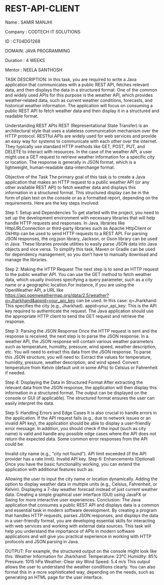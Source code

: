 # REST-API-CLIENT
Name : SAMIR MANJHI

Company : CODTECH IT SOLUTIONS

ID : CT04DG1268

DOMAIN: JAVA PROGRAMMING

Duration : 4 WEEKS

Mentor : NEELA SANTHOSH

TASK DESCRIPTION: In this task, you are required to write a Java application that communicates with a public REST API, fetches relevant data, and then displays the data in a structured format. One of the common and widely used APIs for this purpose is the weather API, which provides weather-related data, such as current weather conditions, forecasts, and historical weather information. The application will focus on consuming a public REST API to fetch weather data and then display it in a structured and readable format.

Understanding REST APIs REST (Representational State Transfer) is an architectural style that uses a stateless communication mechanism over the HTTP protocol. RESTful APIs are widely used for web services and provide an easy way for systems to communicate with each other over the internet. They typically use standard HTTP methods like GET, POST, PUT, and DELETE to interact with resources.
In the case of the weather API, a user might use a GET request to retrieve weather information for a specific city or location. The response is generally in JSON format, which is a lightweight, human-readable data-interchange format.

Objective of the Task The primary goal of this task is to create a Java application that makes an HTTP request to a public weather API (or any other available REST API) to fetch weather data and displays this information in a structured format. This structured display can be in the form of plain text on the console or as a formatted report, depending on the requirements.
Here are the key steps involved:

Step 1: Setup and Dependencies To get started with the project, you need to set up the development environment with necessary libraries that will help handle HTTP requests and responses. In Java, libraries like HttpURLConnection or third-party libraries such as Apache HttpClient or OkHttp can be used to send HTTP requests to a REST API. For parsing JSON responses, the org.json library, Jackson, or Gson library can be used in Java. These libraries provide utilities to easily parse JSON data into Java objects and vice versa. To simplify this task, Maven or Gradle can be used for dependency management, so you don’t have to manually download and manage the libraries.

Step 2: Making the HTTP Request The next step is to send an HTTP request to the public weather API. You can use the GET method to fetch weather data, which usually involves specifying a query parameter, such as a city name or a geographic location.For instance, if you are using the OpenWeather API, a URL like https://api.openweathermap.org/data/2.5/weather?q=Jharkhand&appid=your_api_key can be used. In this case: q=Jharkhand: This specifies the city (e.g., Jharkhad). appid=your_api_key: This is the API key required to authenticate the request. The Java application should use the appropriate HTTP client to send the GET request and retrieve the response.

Step 3: Parsing the JSON Response Once the HTTP request is sent and the response is received, the next step is to parse the JSON response. In a weather API, the JSON response will contain various weather parameters such as temperature, humidity, pressure, wind speed, weather description, etc. You will need to extract this data from the JSON response. To parse this JSON structure, you will need to: Extract the values for temperature, humidity, pressure, weather description, and wind speed. Convert temperature from Kelvin (default unit in some APIs) to Celsius or Fahrenheit if needed.

Step 4: Displaying the Data in Structured Format After extracting the relevant data from the JSON response, the application will then display this information in a structured format. The output can be displayed on the console or GUI (if applicable). The structured format ensures the user can easily interpret the data.

Step 5: Handling Errors and Edge Cases It is also crucial to handle errors in the application. If the API request fails (e.g., due to network issues or an invalid API key), the application should be able to display a user-friendly error message. In addition, you should check if the input (such as city name) is valid and handle any possible edge cases where the API does not return the expected data. Some common error responses from the API could be:

Invalid city name (e.g., "city not found"). API limit exceeded (if the API provider has a rate limit). Invalid API key. Step 6: Enhancements (Optional) Once you have the basic functionality working, you can extend the application with additional features such as:

Allowing the user to input the city name or location dynamically. Adding the option to display weather data in multiple units (e.g., Celsius, Fahrenheit, or Kelvin). Displaying a 7-day weather forecast instead of just current weather data. Creating a simple graphical user interface (GUI) using JavaFX or Swing for more interactive user experiences. Conclusion: The Java application that consumes a public REST API and displays data is a common and essential task in modern software development. By creating a program that handles HTTP requests, parses JSON responses, and displays the data in a user-friendly format, you are developing essential skills for interacting with web services and working with external data sources. This task will help you understand the importance of APIs in modern software applications and will give you practical experience in working with HTTP protocols and JSON parsing in Java.

OUTPUT: For example, the structured output on the console might look like this: Weather Information for Jharkhand:
Temperature: 23°C Humidity: 85% Pressure: 1015 hPa Weather: Clear sky Wind Speed: 5.4 m/s This output allows the user to understand the weather conditions clearly. You can also format this in a more sophisticated way, depending on the needs, such as generating an HTML page for the user interface.
